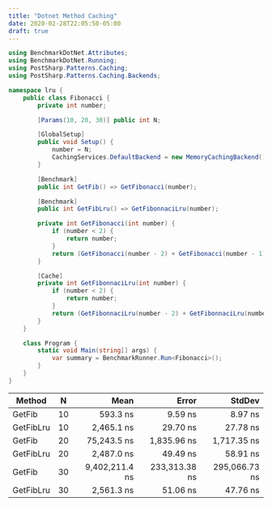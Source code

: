 ```yaml
---
title: "Dotnet Method Caching"
date: 2020-02-28T22:05:50-05:00
draft: true
---
```



```csharp
using BenchmarkDotNet.Attributes;
using BenchmarkDotNet.Running;
using PostSharp.Patterns.Caching;
using PostSharp.Patterns.Caching.Backends;

namespace lru {
    public class Fibonacci {
        private int number;

        [Params(10, 20, 30)] public int N;

        [GlobalSetup]
        public void Setup() {
            number = N;
            CachingServices.DefaultBackend = new MemoryCachingBackend();
        }

        [Benchmark]
        public int GetFib() => GetFibonacci(number);

        [Benchmark]
        public int GetFibLru() => GetFibonnaciLru(number);

        private int GetFibonacci(int number) {
            if (number < 2) {
                return number;
            }
            return (GetFibonacci(number - 2) + GetFibonacci(number - 1));
        }

        [Cache]
        private int GetFibonnaciLru(int number) {
            if (number < 2) {
                return number;
            }
            return (GetFibonnaciLru(number - 2) + GetFibonnaciLru(number - 1));
        }
    }

    class Program {
        static void Main(string[] args) {
            var summary = BenchmarkRunner.Run<Fibonacci>();
        }
    }
}
```
|    Method |  N |           Mean |         Error |        StdDev |
|---------- |--- |---------------:|--------------:|--------------:|
|    GetFib | 10 |       593.3 ns |       9.59 ns |       8.97 ns |
| GetFibLru | 10 |     2,465.1 ns |      29.70 ns |      27.78 ns |
|    GetFib | 20 |    75,243.5 ns |   1,835.96 ns |   1,717.35 ns |
| GetFibLru | 20 |     2,487.0 ns |      49.49 ns |      58.91 ns |
|    GetFib | 30 | 9,402,211.4 ns | 233,313.38 ns | 295,066.73 ns |
| GetFibLru | 30 |     2,561.3 ns |      51.06 ns |      47.76 ns |
